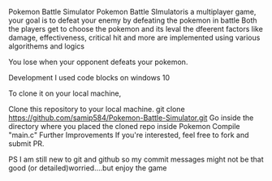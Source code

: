 Pokemon Battle Simulator
Pokemon Battle SImulatoris a multiplayer game, your goal is to defeat your enemy by defeating the pokemon in battle
Both the players get to choose the pokemon and its leval
the dfeerent factors like damage, effectiveness, critical hit and more are implemented using various algorithems and logics

You lose when your opponent defeats your pokemon.

Development
I used code blocks on windows 10

To clone it on your local machine,

Clone this repository to your local machine.
git clone https://github.com/samip584/Pokemon-Battle-Simulator.git
Go inside the directory where you placed the cloned repo inside Pokemon
Compile "main.c"
Further Improvements
If you're interested, feel free to fork and submit PR.

PS
I am still new to git and github so my commit messages might not be that good (or detailed)worried....but enjoy the game
